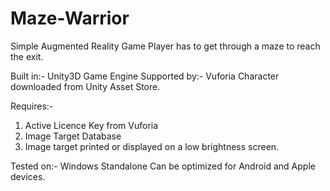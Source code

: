 # Maze-Warrior

Simple Augmented Reality Game
Player has to get through a maze to reach the exit.

Built in:- Unity3D Game Engine
Supported by:- Vuforia
Character downloaded from Unity Asset Store.

Requires:- 
1. Active Licence Key from Vuforia
2. Image Target Database
3. Image target printed or displayed on a low brightness screen.

Tested on:- Windows Standalone
Can be optimized for Android and Apple devices.
